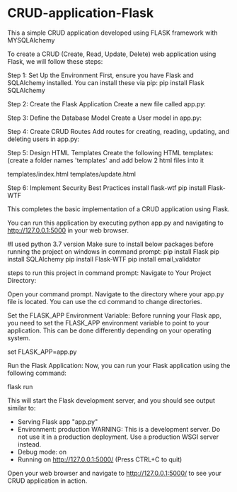 # CRUD-application-Flask
This a simple CRUD application developed using FLASK framework with MYSQLAlchemy

To create a CRUD (Create, Read, Update, Delete) web application using Flask, we will follow these steps:

Step 1: Set Up the Environment
First, ensure you have Flask and SQLAlchemy installed. You can install these via pip:
pip install Flask SQLAlchemy

Step 2: Create the Flask Application
Create a new file called app.py:

Step 3: Define the Database Model
Create a User model in app.py:

Step 4: Create CRUD Routes
Add routes for creating, reading, updating, and deleting users in app.py:

Step 5: Design HTML Templates
Create the following HTML templates:(create a folder names 'templates' and add below 2 html files into it

templates/index.html
templates/update.html

Step 6: Implement Security Best Practices
install flask-wtf
pip install Flask-WTF


This completes the basic implementation of a CRUD application using Flask. 

You can run this application by executing python app.py and navigating to http://127.0.0.1:5000 in your web browser.


#I used python 3.7 version
Make sure to install below packages before running the project 
on windows in command prompt:
pip install Flask
pip install SQLAlchemy
pip install Flask-WTF
pip install email_validator

steps to run this project in command prompt:
Navigate to Your Project Directory:

Open your command prompt.
Navigate to the directory where your app.py file is located. You can use the cd command to change directories.

Set the FLASK_APP Environment Variable:
Before running your Flask app, you need to set the FLASK_APP environment variable to point to your application. This can be done differently depending on your operating system.

set FLASK_APP=app.py

Run the Flask Application:
Now, you can run your Flask application using the following command:

flask run

This will start the Flask development server, and you should see output similar to:

* Serving Flask app "app.py"
* Environment: production
  WARNING: This is a development server. Do not use it in a production deployment.
  Use a production WSGI server instead.
* Debug mode: on
* Running on http://127.0.0.1:5000/ (Press CTRL+C to quit)

 Open your web browser and navigate to http://127.0.0.1:5000/ to see your CRUD application in action.

 








